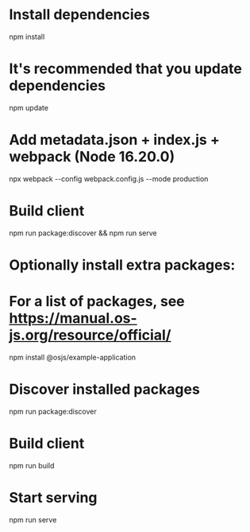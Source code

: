 

# Install dependencies
npm install

# It's recommended that you update dependencies
npm update

# Add metadata.json + index.js + webpack (Node 16.20.0)
npx webpack --config webpack.config.js --mode production

# Build client
npm run package:discover && npm run serve

# Optionally install extra packages:
# For a list of packages, see https://manual.os-js.org/resource/official/
npm install @osjs/example-application

# Discover installed packages
npm run package:discover

# Build client
npm run build

# Start serving
npm run serve
```
